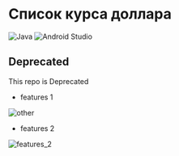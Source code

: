 # Список курса доллара
![Java](https://img.shields.io/badge/java-%23ED8B00.svg?style=for-the-badge&logo=java&logoColor=white)
![Android Studio](https://img.shields.io/badge/Android%20Studio-3DDC84.svg?style=for-the-badge&logo=android-studio&logoColor=white)

## Deprecated
This repo is Deprecated


- features 1

![other](https://user-images.githubusercontent.com/58209188/183246982-3fa60e9f-141f-4c05-9b1b-1bff0efbf53f.gif)



- features 2

![features_2](https://user-images.githubusercontent.com/58209188/183246246-e723eeed-8405-470a-9c39-fee4cdfad8d9.gif)

